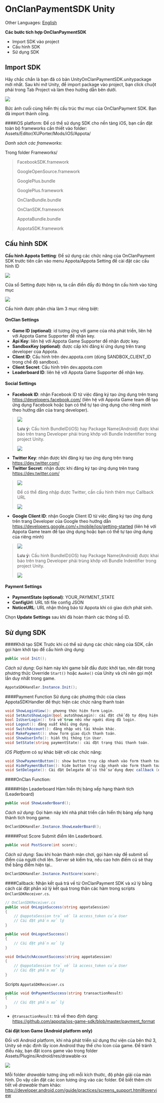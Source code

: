 OnClanPaymentSDK Unity 
=========

Other Languages: [English](README.md)

**Các bước tích hợp OnClanPaymentSDK**

  - Import SDK vào project
  - Cấu hình SDK
  - Sử dụng SDK

Import SDK
---
Hãy chắc chắn là bạn đã có bản UnityOnClanPaymentSDK.unitypackage mới nhất. Sau khi mở Unity, để import package vào project, bạn click chuột phải trong Tab Project và làm theo hướng dẫn bên dưới.

![](docs/vn/Appota_Import.png) </br>


Bức ảnh cuối cùng hiển thị cấu trúc thư mục của OnClanPayment SDK. Bạn đã import thành công.

####iOS platform: 
Để có thể sử dụng SDK cho nền tảng iOS, bạn cần đặt toàn bộ frameworks cần thiết vào folder: Assets/Editor/XUPorter/Mods/iOS/Appota/ 

*Danh sách các frameworks*:

Trong folder Frameworks/
> FacebookSDK.framework
>
> GoogleOpenSource.framework
>
> GooglePlus.bundle	
>
> GooglePlus.framework
>
> OnClanBundle.bundle
>
> OnClanSDK.framework
>
> AppotaBundle.bundle
>
> AppotaSDK.framework

Cấu hình SDK
---
**Cấu hình Appota Setting**: Để sử dụng các chức năng của OnClanPayment SDK trước tiên cần vào menu Appota/Appota Setting để cài đặt các cấu hình ID

![](docs/vn/OnClan_Config_1.png) </br>

Cửa sổ Setting được hiện ra, ta cần điền đầy đủ thông tin cấu hình vào từng mục

![](docs/vn/OnCaln_Config_2.png) </br>

Cấu hình được phân chia làm 3 mục riêng biệt:

#### OnClan Settings

- **Game ID (optional)**: id tương ứng với game của nhà phát triển, liên hệ với Appota Game Supporter để nhận key.
- **Api Key**: liên hệ với Appota Game Supporter để nhận được key.
- **SandboxKey (optional)**: được cấp khi đăng kí ứng dụng trên trang developer của Appota.
- **Client ID**: Cấu hình trên dev.appota.com (dùng SANDBOX_CLIENT_ID trong chế độ sandbox).
- **Client Secret**: Cấu hình trên dev.appota.com
- **Leaderboard ID**: liên hệ với Appota Game Supporter để nhận key.

#### Social Settings
- **Facebook ID**: nhận Facebook ID từ việc đăng ký tạo ứng dụng trên trang https://developers.facebook.com/ (liên hệ với Appota Game team để tạo ứng dụng Facebook hoặc bạn có thể tự tạo ứng dụng cho riêng mình theo hướng dẫn của trang developer). 

> ![](docs/vn/OnClan_Facebook_AppID.png) </br>
>
> **Lưu ý:** Cấu hình BundleID(iOS) hay Package Name(Android) được khai báo trên trang Developer phải trùng khớp với Bundle Indentifier trong project Unity.
>
> ![](docs/vn/OnClan_Facebook_Compare_Bundle.png) </br>

- **Twitter Key**: nhận được khi đăng ký tạo ứng dụng trên trang https://dev.twitter.com/
- **Twitter Secret**: nhận được khi đăng ký tạo ứng dụng trên trang https://dev.twitter.com/

> ![](docs/vn/OnClan_Twitter_Key.png) </br>
> 
> Để có thể đăng nhập được Twitter, cần cấu hình thêm mục Callback URL
>
> ![](docs/vn/OnClan_Twitter_Detail.png) </br>

- **Google Client ID**: nhận Google Client ID từ việc đăng ký tạo ứng dụng trên trang Developer của Google theo hướng dẫn https://developers.google.com/+/mobile/ios/getting-started (liên hệ với Appota Game team để tạo ứng dụng hoặc bạn có thể tự tạo ứng dụng của riêng mình) 

> ![](docs/vn/OnClan_Google_Client_Id.png) </br>
>
> **Lưu ý:** Cấu hình BundleID(iOS) hay Package Name(Android) được khai báo trên trang Developer phải trùng khớp với Bundle Indentifier trong project Unity.
>
> ![](docs/vn/OnClan_Google_Compare_Bundle.png) </br>

#### Payment Settings

- **PaymentState (optional)**: YOUR_PAYMENT_STATE
- **ConfigUrl**: URL tới file config JSON
- **NoticeURL**: URL nhận thông báo từ Appota khi có giao dịch phát sinh.

Chọn **Update Settings** sau khi đã hoàn thành các thông số ID.

Sử dụng SDK
---

####Khởi tạo SDK
Trước khi có thể sử dụng các chức năng của SDK, cần gọi hàm khởi tạo để cấu hình ứng dụng:

```c#
public void Init();
```
*Cách sử dụng*: Gọi hàm này khi game bắt đầu được khởi tạo, nên đặt trong phương thức Override `Start()` hoặc `Awake()` của Unity và chỉ nên gọi một lần duy nhất trong game.
```c#
AppotaSDKHandler.Instance.Init();
```
####Payment Function
Sử dụng các phương thức của class AppotaSDKHandler để thực hiện các chức năng thanh toán
```c#
void ShowLoginView(): phương thức hiện form Login.
void SetAutoShowLogin(bool autoShowLogin): cài đặt chế độ tự động hiện form Login.
bool IsUserLogin(): trả về true nếu như người dùng đã login.
void Logout(): đăng xuất khỏi ứng dụng.
void SwitchAccount(): đăng nhập với tài khoản khác.
void MakePayment(): show form giao dịch thanh toán.
void ShowUserInfo(): hiển thị thông tin User.
void SetState(string paymentState): cài đặt trạng thái thanh toán.
```
*iOS Platform* có sự khác biệt với các chức năng:
```c#
void ShowPaymentButton(): show button truy cập nhanh vào form thanh toán.
void HidePaymentButton(): hide button truy cập nhanh vào form thanh toán.
void SetDelegate(): Cài đặt Delegate để có thể sử dụng được callback (đã được cài đặt mặc định trong Init(), nếu như không cần thiết, developer có thể comment lại dòng lệnh này)
```

####OnClan Function:

#####Hiện Leaderboard
Hàm hiển thị bảng xếp hạng thành tích (Leaderboard)

```c#
public void ShowLeaderBoard();
```

*Cách sử dụng*: Gọi hàm này khi nhà phát triển cần hiển thị bảng xếp
hạng thành tích trong game.

```c#
OnClanSDKHandler.Instance.ShowLeaderBoard();
```

#####Post Score 
Submit điểm lên Leaderboard.

```c#
public void PostScore(int score);
```
*Cách sử dụng*: Sau khi hoàn thành màn chơi, gọi hàm này để submit số điểm của người chơi lên. Server sẽ kiểm tra, nếu cao hơn điểm cũ sẽ thay thế bằng điểm hiện tại..

```c#
OnClanSDKHandler.Instance.PostScore(score);
```

####Callback: 
Nhận kết quả trả về từ OnClanPayment SDK và xử lý bằng cách cài đặt phần xử lý kết quả trong thân các hàm trong scripts <code>OnClanSDKReceiver.cs</code>.
```c#
// OnClanSDKReceiver.cs 
public void OnLoginSuccess(string appotaSession)
{
    // @appotaSession trả về là access_token của User
	// Cài đặt phần xử lý
}

public void OnLogoutSuccess()
{ 
	// Cài đặt phần xử lý
}

void OnSwitchAccountSuccess(string appotaSession)
{
    // @appotaSession trả về là access_token của User
	// Cài đặt phần xử lý
}
```

Scripts <code>AppotaSDKReceiver.cs</code>
```c#
public void OnPaymentSuccess(string transactionResult)
{
    // Cài đặt phần xử lý
}
```
- <code>@transactionResult</code>: trả về theo định dạng: https://github.com/appota/ios-game-sdk/blob/master/payment_format

**Cài đặt Icon Game (Android platform only)**

Đối với Android platform, khi nhà phát triển sử dụng thư viện của bên thứ 3, Unity sẽ mặc định lấy icon Android thay thế cho Icon của game. Để tránh điều này, bạn đặt icons game vào trong folder Assets/Plugins/Android/res/drawable-xx 

![](docs/vn/OnClan_Icon_Settup.png) </br>

Mỗi folder *drawable* tương ứng với mỗi kích thước, độ phân giải của màn hình. Do vậy cần đặt các icon tương ứng vào các folder. Để biết thêm chi tiết về *drawable* tham khảo: 
http://developer.android.com/guide/practices/screens_support.html#overview
